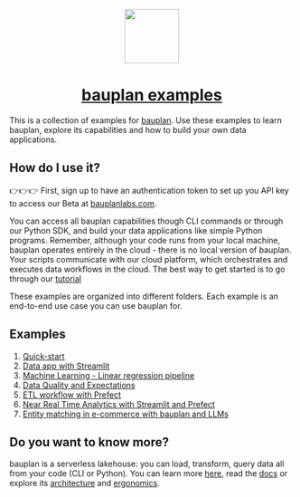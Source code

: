 <p align="center">
  <a href="https://bauplanlabs.com">
    <img src="https://public.assets.bauplanlabs.com/logo/bauplan-icon-color.png" height="96">
    <h1 align="center">bauplan examples</h1>
  </a>
</p>

This is a collection of examples for [bauplan](https://www.bauplanlabs.com/). Use these examples to learn bauplan, explore its capabilities and how to build your own data applications.

## How do I use it?

👉👉👉 First, sign up to have an authentication token to set up you API key to access our Beta at [bauplanlabs.com](https://www.bauplanlabs.com/#join).

You can access all bauplan capabilities though CLI commands or through our Python SDK, and build your data applications like simple Python programs.
Remember, although your code runs from your local machine, bauplan operates entirely in the cloud - there is no local version of bauplan.
Your scripts communicate with our cloud platform, which orchestrates and executes data workflows in the cloud.
The best way to get started is to go through our [tutorial](https://docs.bauplanlabs.com/en/latest/tutorial/index.html)

These examples are organized into different folders. Each example is an end-to-end use case you can use bauplan for.

## Examples

1. [Quick-start](01-quick-start)
2. [Data app with Streamlit](02-data-visualization-app)
3. [Machine Learning - Linear regression pipeline](03-ml-regression-model)
4. [Data Quality and Expectations](04-data-quality-expectations)
5. [ETL workflow with Prefect](05-iceberg-lakehouse-wap)
6. [Near Real Time Analytics with Streamlit and Prefect](06-near-real-time)
7. [Entity matching in e-commerce with bauplan and LLMs](07-entity-matching-with-llm)

## Do you want to know more?

bauplan is a serverless lakehouse: you can load, transform, query data all from your code (CLI or Python).
You can learn more [here](https://www.bauplanlabs.com/), read the [docs](https://docs.bauplanlabs.com/) or explore its [architecture](https://arxiv.org/pdf/2308.05368) and [ergonomics](https://arxiv.org/pdf/2404.13682).

